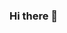 ### Hi there 👋

<!--
**aaronhallaert/aaronhallaert** is a ✨ _special_ ✨ repository because its `README.md` (this file) appears on your GitHub profile.
[![Aaron's github stats](https://github-readme-stats.vercel.app/api?username=aaronhallaert&count_private=true&show_icons=true)](https://github.com/aaronhallaert)
[![Top Langs](https://github-readme-stats.vercel.app/api/top-langs/?username=aaronhallaert&hide=Jupyter%20Notebook)]((https://github.com/aaronhallaert))
Here are some ideas to get you started:

- 🔭 I’m currently working on ...
- 🌱 I’m currently learning ...
- 👯 I’m looking to collaborate on ...
- 🤔 I’m looking for help with ...
- 💬 Ask me about ...
- 📫 How to reach me: ...
- 😄 Pronouns: ...
- ⚡ Fun fact: ...
-->
